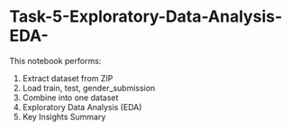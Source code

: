 # Task-5-Exploratory-Data-Analysis-EDA-

This notebook performs:
1. Extract dataset from ZIP
2. Load train, test, gender_submission
3. Combine into one dataset
4. Exploratory Data Analysis (EDA)
5. Key Insights Summary
